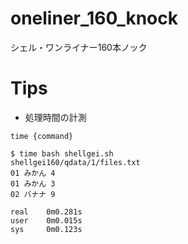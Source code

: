 # oneliner_160_knock
シェル・ワンライナー160本ノック

# Tips

- 処理時間の計測

`time {command}`

```
$ time bash shellgei.sh 
shellgei160/qdata/1/files.txt
01 みかん 4
01 みかん 3     
02 バナナ 9     

real    0m0.281s
user    0m0.015s
sys     0m0.123s
```
